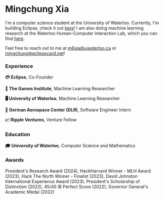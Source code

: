 <h1 align="left">Mingchung Xia</h1>

I'm a computer science student at the University of Waterloo. Currently, I'm building Eclipse, check it out [here](https://eclipsecard.net)! I am also doing machine learning research at the Waterloo Human-Computer Interaction Lab, which you can find [here](https://git.uwaterloo.ca/jrwallace/swiftnlp/-/tree/hnsw). 

Feel free to reach out to me at m6xia@uwaterloo.ca or mingchung@eclipsecard.net!

<h3 align="left">Experience</h3>

**💳 Eclipse**, Co-Founder

**🤖 The Games Institute**, Machine Learning Researcher

**🖥️ University of Waterloo**, Machine Learning Researcher

**🚀 German Aerospace Center (DLR)**, Software Engineer Intern

**📈 Ripple Ventures**, Venture Fellow

<h3 align="left">Education</h3>

**🎓 University of Waterloo**, Computer Science and Mathematics

<h3 align="left">Awards</h3>

President's Research Award (2024), HackHarvard Winner - MLH Award (2023), Hack The North Winner - Finalist (2023), David Johnston International Experience Award (2023), President's Scholarship of Distinction (2022), 45/45 IB Perfect Score (2022), Governor General's Academic Medal (2022)
